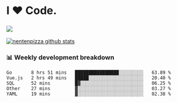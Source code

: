 # I ❤️ Code.

### ![](http://img.shields.io/badge/Go-language-blue?style=for-the-badge&logo=appveyor)
[![nentenpizza github stats](https://github-readme-stats.vercel.app/api?username=nentenpizza&count_private=true)](https://github.com/anuraghazra/github-readme-stats)

### 📊 Weekly development breakdown

<!--START_SECTION:waka-->
```text
Go       8 hrs 51 mins   ████████████████░░░░░░░░░   63.89 % 
Vue.js   2 hrs 49 mins   █████░░░░░░░░░░░░░░░░░░░░   20.40 % 
SQL      52 mins         █▓░░░░░░░░░░░░░░░░░░░░░░░   06.25 % 
Other    27 mins         ▓░░░░░░░░░░░░░░░░░░░░░░░░   03.27 % 
YAML     19 mins         ▓░░░░░░░░░░░░░░░░░░░░░░░░   02.38 % 
```
<!--END_SECTION:waka-->

